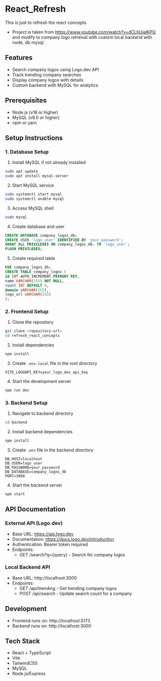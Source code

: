 # React_Refresh
This is just to refresh the react concepts

* Project is taken from https://www.youtube.com/watch?v=dCLhUialKPQ and modify to company logo retreival with custom local backend with node, db mysql.

## Features
- Search company logos using Logo.dev API
- Track trending company searches
- Display company logos with details
- Custom backend with MySQL for analytics

## Prerequisites
- Node.js (v18 or higher)
- MySQL (v8.0 or higher)
- npm or yarn

## Setup Instructions

### 1. Database Setup

1. Install MySQL if not already installed
```bash
sudo apt update
sudo apt install mysql-server
```
2. Start MySQL service
```bash
sudo systemctl start mysql
sudo systemctl enable mysql
```
3. Access MySQL shell
```bash
sudo mysql
```
4. Create database and user
```sql
CREATE DATABASE company_logos_db;
CREATE USER 'logo_user' IDENTIFIED BY 'your_password';
GRANT ALL PRIVILEGES ON company_logos_db. TO 'logo_user';
FLUSH PRIVILEGES;
```
5. Create required table
```sql
USE company_logos_db;
CREATE TABLE company_logos (
id INT AUTO_INCREMENT PRIMARY KEY,
name VARCHAR(255) NOT NULL,
count INT DEFAULT 0,
domain VARCHAR(255),
logo_url VARCHAR(255)
);
```
### 2. Frontend Setup

1. Clone the repository
```bash
git clone <repository-url>
cd refresh_react_concepts
```
2. Install dependencies
```bash
npm install
```
3. Create `.env.local` file in the root directory
```env
VITE_LOGOAPI_KEY=your_logo_dev_api_key
```
4. Start the development server
```bash
npm run dev
```
### 3. Backend Setup

1. Navigate to backend directory
```bash
cd backend
```
2. Install backend dependencies
```bash
npm install
```
3. Create `.env` file in the backend directory
```env
DB_HOST=localhost
DB_USER=logo_user
DB_PASSWORD=your_password
DB_DATABASE=company_logos_db
PORT=3000
```
4. Start the backend server
```bash
npm start
```
## API Documentation

### External API (Logo.dev)
- Base URL: https://api.logo.dev
- Documentation: https://docs.logo.dev/introduction
- Authentication: Bearer token required
- Endpoints:
  - GET /search?q={query} - Search for company logos

### Local Backend API
- Base URL: http://localhost:3000
- Endpoints:
  - GET /api/trending - Get trending company logos
  - POST /api/search - Update search count for a company

## Development

- Frontend runs on: http://localhost:5173
- Backend runs on: http://localhost:3000

## Tech Stack
- React + TypeScript
- Vite
- TailwindCSS
- MySQL
- Node.js/Express